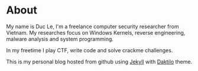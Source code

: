 # About
My name is Duc Le, I'm a freelance computer security researcher from Vietnam. My researches focus on Windows Kernels, reverse engineering, malware analysis and system programming.

In my freetime I play CTF, write code and solve crackme challenges.

This is my personal blog hosted from github using [Jekyll](https://jekyllrb.com/) with [Daktilo](https://github.com/kronik3r/daktilo) theme.
